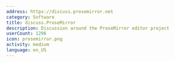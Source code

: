 ```yaml
---
address: https://discuss.prosemirror.net
category: Software
title: discuss.ProseMirror
description: Discussion around the ProseMirror editor project
userCount: 1296
icon: prosemirror.png
activity: medium
language: en_US
---
```


